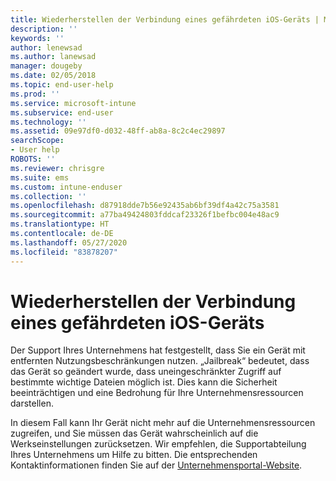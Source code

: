 ```yaml
---
title: Wiederherstellen der Verbindung eines gefährdeten iOS-Geräts | Microsoft-Dokumentation
description: ''
keywords: ''
author: lenewsad
ms.author: lanewsad
manager: dougeby
ms.date: 02/05/2018
ms.topic: end-user-help
ms.prod: ''
ms.service: microsoft-intune
ms.subservice: end-user
ms.technology: ''
ms.assetid: 09e97df0-d032-48ff-ab8a-8c2c4ec29897
searchScope:
- User help
ROBOTS: ''
ms.reviewer: chrisgre
ms.suite: ems
ms.custom: intune-enduser
ms.collection: ''
ms.openlocfilehash: d87918dde7b56e92435ab6bf39df4a42c75a3581
ms.sourcegitcommit: a77ba49424803fddcaf23326f1befbc004e48ac9
ms.translationtype: HT
ms.contentlocale: de-DE
ms.lasthandoff: 05/27/2020
ms.locfileid: "83878207"
---
```

# <a name="how-to-reconnect-a-compromised-ios-device"></a>Wiederherstellen der Verbindung eines gefährdeten iOS-Geräts

Der Support Ihres Unternehmens hat festgestellt, dass Sie ein Gerät mit entfernten Nutzungsbeschränkungen nutzen. „Jailbreak“ bedeutet, dass das Gerät so geändert wurde, dass uneingeschränkter Zugriff auf bestimmte wichtige Dateien möglich ist. Dies kann die Sicherheit beeinträchtigen und eine Bedrohung für Ihre Unternehmensressourcen darstellen. 

In diesem Fall kann Ihr Gerät nicht mehr auf die Unternehmensressourcen zugreifen, und Sie müssen das Gerät wahrscheinlich auf die Werkseinstellungen zurücksetzen. Wir empfehlen, die Supportabteilung Ihres Unternehmens um Hilfe zu bitten. Die entsprechenden Kontaktinformationen finden Sie auf der [Unternehmensportal-Website](https://go.microsoft.com/fwlink/?linkid=2010980).
